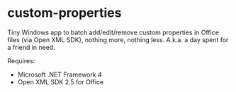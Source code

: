 custom-properties
=================

Tiny Windows app to batch add/edit/remove custom properties in Office files (via Open XML SDK), nothing more, nothing less.
A.k.a. a day spent for a friend in need.

Requires:
- Microsoft .NET Framework 4
- Open XML SDK 2.5 for Office
